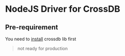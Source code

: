 # NodeJS Driver for CrossDB

## Pre-requirement
You need to [install](https://crossdb.org/get-started/install/) crossdb lib first 

> not ready for production
